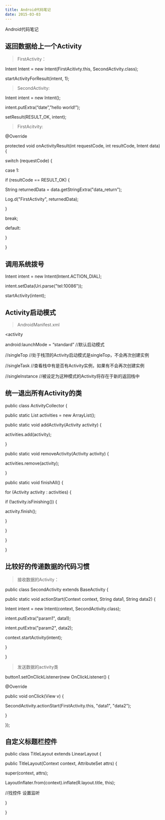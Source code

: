 ```yaml
---
title: Android代码笔记
date: 2015-03-03
---
```



Android代码笔记


<!--more-->

## 返回数据给上一个Activity

>FirstActivity：


Intent Intent = new Intent(FirstAcitivty.this, SecondActivity.class);

startActivityForResult(intent, 1);


>SecondActivity:


Intent intent = new Intent();

intent.putExtra(“date”,”hello world!”);

setResult(RESULT_OK, intent);


>FirstAcitvity:


@Override 

protected void onActivityResult(int requestCode, int resultCode, Intent data) { 

switch (requestCode) { 

case 1: 

if (resultCode == RESULT_OK) { 

String returnedData = data.getStringExtra("data_return"); 

Log.d("FirstActivity", returnedData); 

} 

break; 

default:

} 

}

## 调用系统拨号

Intent intent = new Intent(Intent.ACTION_DIAL); 

intent.setData(Uri.parse("tel:10086")); 

startActivity(intent);

## Activity启动模式

>AndroidManifest.xml


<activity

android:launchMode = “standard”   //默认启动模式

//singleTop    //处于栈顶的Activity启动模式是singleTop，不会再次创建实例

//singleTask   //查看栈中有是否有Activity实例，如果有不会再次创建实例

//singleInstance  //被设定为这种模式的Activity将存在于新的返回栈中

>

</activity>

## 统一退出所有Activity的类

public class ActivityCollector {

public static List<Activity> activities = new ArrayList<Activity>(); 

public static void addActivity(Activity activity) { 

activities.add(activity); 

} 

public static void removeActivity(Activity activity) { 

activities.remove(activity); 

} 

public static void finishAll() { 

for (Activity activity : activities) { 

if (!activity.isFinishing()) { 

activity.finish(); 

} 

} 

} 

}

## 比较好的传递数据的代码习惯

>接收数据的Activity：


public class SecondActivity extends BaseActivity {

public static void actionStart(Context context, String data1, String data2) {

Intent intent = new Intent(context, SecondActivity.class);

intent.putExtra("param1", data1);

intent.putExtra("param2", data2);

context.startActivity(intent);

}

}

>发送数据的activity类


button1.setOnClickListener(new OnClickListener() {

@Override

public void onClick(View v) {

SecondActivity.actionStart(FirstActivity.this, "data1", "data2");

}

});

## 自定义标题栏控件


public class TitleLayout extends LinearLayout {

public TitleLayout(Context context, AttributeSet attrs) {

super(context, attrs);

LayoutInflater.from(context).inflate(R.layout.title, this);

//找控件  设置监听

} 

}
